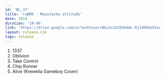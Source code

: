 ```yaml
---
id: 'BL_37'
title: 'ruBRK - Moustache attitude'
date: 2014
duration: '19:49'
link: 'https://drive.google.com/uc?authuser=0&id=1XtE5mXmL-RjI4KkGeXinAaTeJ0DFqy1_&export=download'
layout: release.njk
tags: release
---
```


01. 1337
02. Oblivion
03. Take Control
04. Chip Runner
05. Alive (Krewella Gameboy Cover)